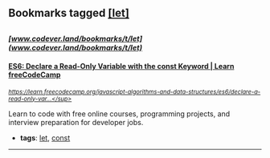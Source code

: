 ## Bookmarks tagged [[let]](https://www.codever.land/search?q=[let])

_<sup><sup>[www.codever.land/bookmarks/t/let](www.codever.land/bookmarks/t/let)</sup></sup>_
---
#### [ES6: Declare a Read-Only Variable with the const Keyword | Learn freeCodeCamp](https://learn.freecodecamp.org/javascript-algorithms-and-data-structures/es6/declare-a-read-only-variable-with-the-const-keyword)
_<sup>https://learn.freecodecamp.org/javascript-algorithms-and-data-structures/es6/declare-a-read-only-var...</sup>_

Learn to code with free online courses, programming projects, and interview preparation for developer jobs.
* **tags**: [let](../tagged/let.md), [const](../tagged/const.md)
---
